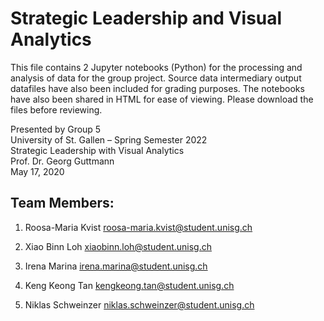 # Strategic Leadership and Visual Analytics
This file contains 2 Jupyter notebooks (Python) for the processing and analysis of data for the group project. Source data intermediary output datafiles have also been included for grading purposes. The notebooks have also been shared in HTML for ease of viewing. Please download the files before reviewing.

Presented by Group 5 <br>
University of St. Gallen – Spring Semester 2022<br>
Strategic Leadership with Visual Analytics <br>
Prof. Dr. Georg Guttmann <br>
May 17, 2020<br>

## Team Members:
1) Roosa-Maria Kvist
roosa-maria.kvist@student.unisg.ch
 
2) Xiao Binn Loh
xiaobinn.loh@student.unisg.ch
 
3) Irena Marina 
irena.marina@student.unisg.ch

4) Keng Keong Tan
kengkeong.tan@student.unisg.ch
 
5) Niklas Schweinzer
niklas.schweinzer@student.unisg.ch
